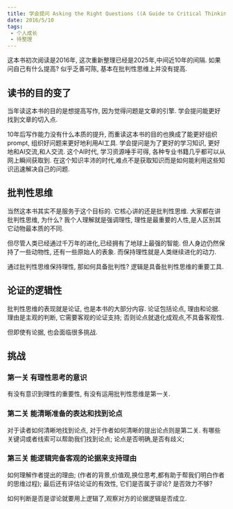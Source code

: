 ```yaml
---
title: 学会提问 Asking the Right Questions ((A Guide to Critical Thinking 12th Editon) 
date: 2016/5/10
tags:
 - 个人成长
 - 待整理
---
```


这本书初次阅读是2016年, 这次重新整理已经是2025年,中间近10年的间隔. 如果问自己有什么提高? 似乎乏善可陈, 基本在批判性思维上并没有提高. 

## 读书的目的变了
当年读这本书的目的是想提高写作, 因为觉得问题是文章的引擎. 学会提问能更好找到文章的切入点.

10年后写作能力没有什么本质的提升, 而重读这本书的目的也换成了能更好组织prompt, 组织好问题来更好地利用AI工具. 学会提问是为了更好的学习知识, 更好地和AI交流,和人交流. 这个AI时代, 学习资源唾手可得, 各种专业书籍几乎都可以从网上瞬间获取到. 在这个知识丰沛的时代,难点不是获取知识而是如何能利用这些知识迅速解决自己的问题. 

## 批判性思维
当然这本书其实不是服务于这个目标的. 它核心讲的还是批判性思维. 大家都在讲批判性思维, 为什么? 我个人理解就是强调理性, 理性是最重要的人性,是人区别其它动物最本质的不同. 

但尽管人类已经通过千万年的进化,已经拥有了地球上最强的智能. 但人身边仍然保持了一些动物性, 还有一些原始人的表象. 而保持理性就是人类继续进化的动力.

通过批判性思维保持理性, 那如何具备批判性? 逻辑是具备批判性思维的重要工具.


## 论证的逻辑性
批判性思维的表现就是论证, 也是本书的大部分内容.
论证包括论点, 理由和论据.
理由是主观的判断, 它需要客观的论证支持; 否则论点就退化成观点,不具备客观性.

但即使有论据, 也会面临很多挑战.

## 挑战
### 第一关 有理性思考的意识
有没有意识到理性的重要性, 有没有运用批判性思维是第一关.

### 第二关 能清晰准备的表达和找到论点
对于读者如何清晰地找到论点, 对于作者如何清晰的提出论点则是第二关.
有哪些关键词或者线索可以帮助我们找到论点; 论点是否明确,是否有歧义;


### 第三关 能逻辑完备客观的论据来支持理由
如何理解作者提出的理由; (作者的背景,价值观,换位思考,都有助于帮我们明白作者的思维过程);
最后还有评估论证的有效性, 它们是否属于谬论? 是否效力不够?

如何判断是否是谬论就要用上逻辑了,观察对方的论据逻辑是否成立.
